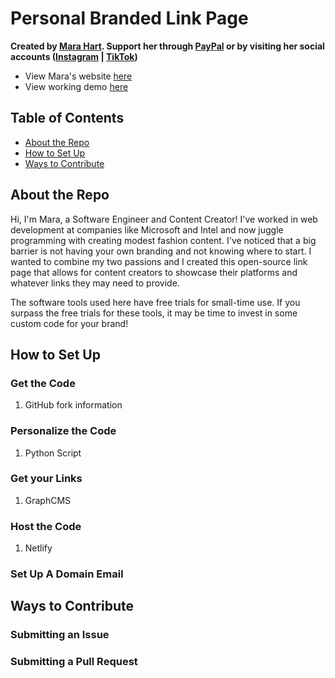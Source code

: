 # Personal Branded Link Page
**Created by [Mara Hart](https://linkedin.com/in/maralihart). Support her through [PayPal](https://paypal.me/maralihart) or by visiting her social accounts ([Instagram](https://instagram.com/mi.lk) | [TikTok](https://tiktok.com/@maradrinksmilk))**

* View Mara's website [here](https://mara.fyi/links)
* View working demo [here]()

## Table of Contents
* [About the Repo](#about-the-repo)
* [How to Set Up](#how-to-set-up)
* [Ways to Contribute](#ways-to-contribute)

## About the Repo
Hi, I'm Mara, a Software Engineer and Content Creator! I've worked in web development at companies like Microsoft and Intel and now juggle programming with creating modest fashion content. I've noticed that a big barrier is not having your own branding and not knowing where to start. I wanted to combine my two passions and I created this open-source link page that allows for content creators to showcase their platforms and whatever links they may need to provide.

The software tools used here have free trials for small-time use. If you surpass the free trials for these tools, it may be time to invest in some custom code for your brand!

## How to Set Up
### Get the Code
1. GitHub fork information
### Personalize the Code
1. Python Script
### Get your Links
1. GraphCMS
### Host the Code
1. Netlify
### Set Up A Domain Email

## Ways to Contribute
### Submitting an Issue
### Submitting a Pull Request
